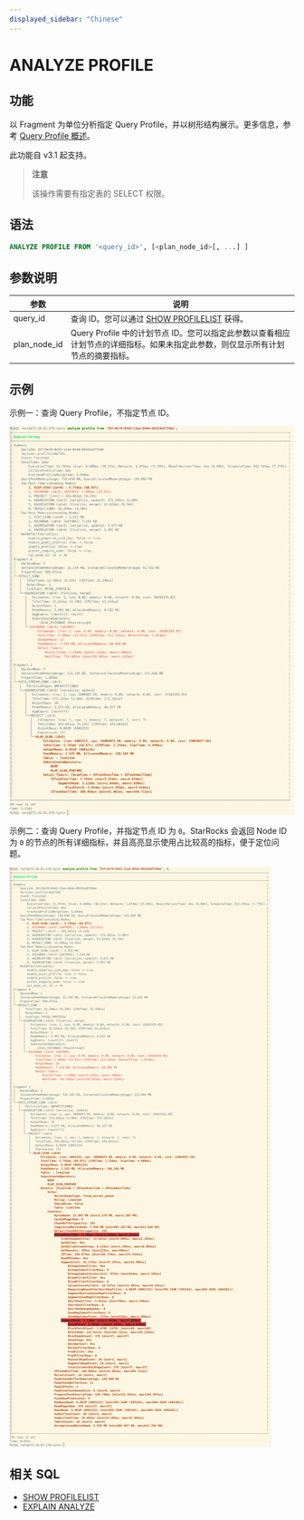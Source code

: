 ```yaml
---
displayed_sidebar: "Chinese"
---
```


# ANALYZE PROFILE

## 功能

以 Fragment 为单位分析指定 Query Profile，并以树形结构展示。更多信息，参考 [Query Profile 概述](../../../administration/query_profile_overview.md)。

此功能自 v3.1 起支持。

> **注意**
>
> 该操作需要有指定表的 SELECT 权限。

## 语法

```SQL
ANALYZE PROFILE FROM '<query_id>', [<plan_node_id>[, ...] ]
```

## 参数说明

| **参数**     | **说明**                                                     |
| ------------ | ------------------------------------------------------------ |
| query_id     | 查询 ID。您可以通过 [SHOW PROFILELIST](./SHOW_PROFILELIST.md) 获得。              |
| plan_node_id | Query Profile 中的计划节点 ID。您可以指定此参数以查看相应计划节点的详细指标。如果未指定此参数，则仅显示所有计划节点的摘要指标。 |

## 示例

示例一：查询 Query Profile，不指定节点 ID。

![img](../../../_assets/Profile/text_based_profile_without_node_id.jpeg)

示例二：查询 Query Profile，并指定节点 ID 为 `0`。StarRocks 会返回 Node ID 为 `0` 的节点的所有详细指标，并且高亮显示使用占比较高的指标，便于定位问题。

![img](../../../_assets/Profile/text_based_profile_with_node_id.jpeg)

## 相关 SQL

- [SHOW PROFILELIST](./SHOW_PROFILELIST.md)
- [EXPLAIN ANALYZE](./EXPLAIN_ANALYZE.md)

